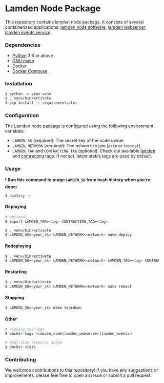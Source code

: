 # Lamden Node Package
This repository contains lamden node package. It consists of several containerized applications: [lamden node software](https://github.com/Lamden/lamden), [lamden webserver](https://github.com/Lamden/lamden/blob/master/lamden/nodes/masternode/webserver.py), [lamden events service](https://github.com/Lamden/lamden/blob/master/lamden/nodes/events.py).

### Dependencies
- [Python](https://www.python.org/) 3.6 or above
- [GNU make](https://www.gnu.org/software/make/)
- [Docker](https://docs.docker.com/get-docker/)
- [Docker Compose](https://docs.docker.com/compose/install/)

### Installation
```bash
$ python -m venv venv
$ . venv/bin/activate
$ pip install -r requirements.txt
```

### Configuration
The Lamden node package is configured using the following environment variables:
- `LAMDEN_SK` (required): The secret key of the node owner.
- `LAMDEN_NETWORK` (required): The network to join (`arko` or `testnet`).
- `LAMDEN_TAG` and `CONTRACTING_TAG` (optional): Check out available [lamden](https://github.com/Lamden/lamden/tags) and [contracting](https://github.com/Lamden/contracting/tags) tags. If not set, latest stable tags are used by default.

### Usage
:exclamation: **Run this command to purge `LAMDEN_SK` from bash history when you're done:**
```bash
$ history -c
```

#### Deploying
```bash
# Optional
$ export LAMDEN_TAG=<tag> CONTRACTING_TAG=<tag>

$ . venv/bin/activate
$ LAMDEN_SK=<your_sk> LAMDEN_NETWORK=<network> make deploy
```

#### Redeploying
```bash
$ . venv/bin/activate
$ LAMDEN_SK=<your_sk> LAMDEN_NETWORK=<network> LAMDEN_TAG=<tag> CONTRACTING_TAG=<tag> make redeploy
```

#### Restarting
```bash
$ . venv/bin/activate
$ LAMDEN_SK=<your_sk> LAMDEN_NETWORK=<network> make reboot
```

#### Stopping
```bash
$ LAMDEN_SK=<your_sk> make teardown
```

#### Other
```bash
# Viewing the logs
$ docker logs <lamden_node|lamden_webserver|lamden_events>

# Real-time resource usage
$ docker stats
```

### Contributing
We welcome contributions to this repository! If you have any suggestions or improvements, please feel free to open an issue or submit a pull request.
